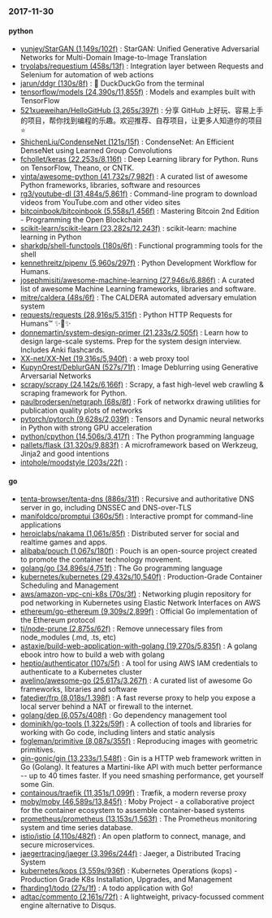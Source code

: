 ### 2017-11-30

#### python
* [yunjey/StarGAN (1,149s/102f)](https://github.com/yunjey/StarGAN) : StarGAN: Unified Generative Adversarial Networks for Multi-Domain Image-to-Image Translation
* [tryolabs/requestium (458s/13f)](https://github.com/tryolabs/requestium) : Integration layer between Requests and Selenium for automation of web actions
* [jarun/ddgr (130s/8f)](https://github.com/jarun/ddgr) : 🦆 DuckDuckGo from the terminal
* [tensorflow/models (24,390s/11,855f)](https://github.com/tensorflow/models) : Models and examples built with TensorFlow
* [521xueweihan/HelloGitHub (3,265s/397f)](https://github.com/521xueweihan/HelloGitHub) : 分享 GitHub 上好玩、容易上手的项目，帮你找到编程的乐趣。欢迎推荐、自荐项目，让更多人知道你的项目⭐️
* [ShichenLiu/CondenseNet (121s/15f)](https://github.com/ShichenLiu/CondenseNet) : CondenseNet: An Efficient DenseNet using Learned Group Convolutions
* [fchollet/keras (22,253s/8,116f)](https://github.com/fchollet/keras) : Deep Learning library for Python. Runs on TensorFlow, Theano, or CNTK.
* [vinta/awesome-python (41,732s/7,982f)](https://github.com/vinta/awesome-python) : A curated list of awesome Python frameworks, libraries, software and resources
* [rg3/youtube-dl (31,484s/5,861f)](https://github.com/rg3/youtube-dl) : Command-line program to download videos from YouTube.com and other video sites
* [bitcoinbook/bitcoinbook (5,558s/1,456f)](https://github.com/bitcoinbook/bitcoinbook) : Mastering Bitcoin 2nd Edition - Programming the Open Blockchain
* [scikit-learn/scikit-learn (23,282s/12,243f)](https://github.com/scikit-learn/scikit-learn) : scikit-learn: machine learning in Python
* [sharkdp/shell-functools (180s/6f)](https://github.com/sharkdp/shell-functools) : Functional programming tools for the shell
* [kennethreitz/pipenv (5,960s/297f)](https://github.com/kennethreitz/pipenv) : Python Development Workflow for Humans.
* [josephmisiti/awesome-machine-learning (27,946s/6,886f)](https://github.com/josephmisiti/awesome-machine-learning) : A curated list of awesome Machine Learning frameworks, libraries and software.
* [mitre/caldera (48s/6f)](https://github.com/mitre/caldera) : The CALDERA automated adversary emulation system
* [requests/requests (28,916s/5,315f)](https://github.com/requests/requests) : Python HTTP Requests for Humans™ ✨🍰✨
* [donnemartin/system-design-primer (21,233s/2,505f)](https://github.com/donnemartin/system-design-primer) : Learn how to design large-scale systems. Prep for the system design interview. Includes Anki flashcards.
* [XX-net/XX-Net (19,316s/5,940f)](https://github.com/XX-net/XX-Net) : a web proxy tool
* [KupynOrest/DeblurGAN (527s/71f)](https://github.com/KupynOrest/DeblurGAN) : Image Deblurring using Generative Arversarial Networks
* [scrapy/scrapy (24,142s/6,166f)](https://github.com/scrapy/scrapy) : Scrapy, a fast high-level web crawling & scraping framework for Python.
* [paulbrodersen/netgraph (68s/8f)](https://github.com/paulbrodersen/netgraph) : Fork of networkx drawing utilities for publication quality plots of networks
* [pytorch/pytorch (9,628s/2,039f)](https://github.com/pytorch/pytorch) : Tensors and Dynamic neural networks in Python with strong GPU acceleration
* [python/cpython (14,506s/3,417f)](https://github.com/python/cpython) : The Python programming language
* [pallets/flask (31,320s/9,883f)](https://github.com/pallets/flask) : A microframework based on Werkzeug, Jinja2 and good intentions
* [intohole/moodstyle (203s/22f)](https://github.com/intohole/moodstyle) : 

#### go
* [tenta-browser/tenta-dns (886s/31f)](https://github.com/tenta-browser/tenta-dns) : Recursive and authoritative DNS server in go, including DNSSEC and DNS-over-TLS
* [manifoldco/promptui (360s/5f)](https://github.com/manifoldco/promptui) : Interactive prompt for command-line applications
* [heroiclabs/nakama (1,061s/85f)](https://github.com/heroiclabs/nakama) : Distributed server for social and realtime games and apps.
* [alibaba/pouch (1,067s/180f)](https://github.com/alibaba/pouch) : Pouch is an open-source project created to promote the container technology movement.
* [golang/go (34,896s/4,751f)](https://github.com/golang/go) : The Go programming language
* [kubernetes/kubernetes (29,432s/10,540f)](https://github.com/kubernetes/kubernetes) : Production-Grade Container Scheduling and Management
* [aws/amazon-vpc-cni-k8s (70s/3f)](https://github.com/aws/amazon-vpc-cni-k8s) : Networking plugin repository for pod networking in Kubernetes using Elastic Network Interfaces on AWS
* [ethereum/go-ethereum (9,309s/2,899f)](https://github.com/ethereum/go-ethereum) : Official Go implementation of the Ethereum protocol
* [tj/node-prune (2,875s/62f)](https://github.com/tj/node-prune) : Remove unnecessary files from node_modules (.md, .ts, etc)
* [astaxie/build-web-application-with-golang (19,270s/5,835f)](https://github.com/astaxie/build-web-application-with-golang) : A golang ebook intro how to build a web with golang
* [heptio/authenticator (107s/5f)](https://github.com/heptio/authenticator) : A tool for using AWS IAM credentials to authenticate to a Kubernetes cluster
* [avelino/awesome-go (25,617s/3,267f)](https://github.com/avelino/awesome-go) : A curated list of awesome Go frameworks, libraries and software
* [fatedier/frp (8,018s/1,398f)](https://github.com/fatedier/frp) : A fast reverse proxy to help you expose a local server behind a NAT or firewall to the internet.
* [golang/dep (6,057s/408f)](https://github.com/golang/dep) : Go dependency management tool
* [dominikh/go-tools (1,322s/59f)](https://github.com/dominikh/go-tools) : A collection of tools and libraries for working with Go code, including linters and static analysis
* [fogleman/primitive (8,087s/355f)](https://github.com/fogleman/primitive) : Reproducing images with geometric primitives.
* [gin-gonic/gin (13,233s/1,548f)](https://github.com/gin-gonic/gin) : Gin is a HTTP web framework written in Go (Golang). It features a Martini-like API with much better performance -- up to 40 times faster. If you need smashing performance, get yourself some Gin.
* [containous/traefik (11,351s/1,099f)](https://github.com/containous/traefik) : Træfik, a modern reverse proxy
* [moby/moby (46,589s/13,845f)](https://github.com/moby/moby) : Moby Project - a collaborative project for the container ecosystem to assemble container-based systems
* [prometheus/prometheus (13,153s/1,563f)](https://github.com/prometheus/prometheus) : The Prometheus monitoring system and time series database.
* [istio/istio (4,110s/482f)](https://github.com/istio/istio) : An open platform to connect, manage, and secure microservices.
* [jaegertracing/jaeger (3,396s/244f)](https://github.com/jaegertracing/jaeger) : Jaeger, a Distributed Tracing System
* [kubernetes/kops (3,559s/936f)](https://github.com/kubernetes/kops) : Kubernetes Operations (kops) - Production Grade K8s Installation, Upgrades, and Management
* [fharding1/todo (27s/1f)](https://github.com/fharding1/todo) : A todo application with Go!
* [adtac/commento (2,161s/72f)](https://github.com/adtac/commento) : A lightweight, privacy-focussed comment engine alternative to Disqus.
